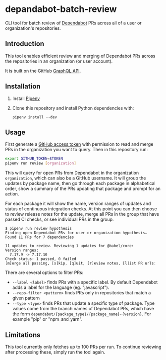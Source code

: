 # depandabot-batch-review

CLI tool for batch review of
[Dependabot](https://docs.github.com/en/code-security/dependabot) PRs across all
of a user or organization's repositories.

## Introduction

This tool enables efficient review and merging of Dependabot PRs across the
repositories in an organization (or user account).

It is built on the GitHub [GraphQL API](https://docs.github.com/en/graphql).

## Installation

1. Install [Pipenv](https://pipenv.pypa.io/en/latest/)

2. Clone this repository and install Python dependencies with:

   ```
   pipenv install --dev
   ```

## Usage

First generate a [GitHub access
token](https://docs.github.com/en/authentication/keeping-your-account-and-data-secure/creating-a-personal-access-token)
with permission to read and merge PRs in the organization you want to query.
Then in this repository run:

```sh
export GITHUB_TOKEN=$TOKEN
pipenv run review [organization]
```

This will query for open PRs from Dependabot in the organization `organization`,
which can also be a GitHub username. It will group the updates by package name,
then go through each package in alphabetical order, show a summary of the PRs
updating that package and prompt for an action.

For each package it will show the name, version ranges of updates and status of
continuous integration checks. At this point you can then choose to review
release notes for the update, merge all PRs in the group that have passed CI
checks, or see individual PRs in the group.

```shellsession
$ pipenv run review hypothesis
Finding open Dependabot PRs for user or organization hypothesis…
Found 11 PRs for 7 dependencies

11 updates to review. Reviewing 1 updates for @babel/core:
Version ranges:
  7.17.9 -> 7.17.10
Check status: 1 passed, 0 failed
[m]erge all passing, [s]kip, [q]uit, [r]eview notes, [l]ist PR urls:
```

There are several options to filter PRs:

- `--label <label>` finds PRs with a specific label. By default Dependabot adds
  a label for the language (eg. "javascript").
- `--repo-filter <pattern>` finds PRs only in repositories that match a given pattern
- `--type <type>` finds PRs that update a specific type of package. Type values
  come from the branch names of Dependabot PRs, which have the form
  `dependabot/{package_type}/{package_name}-{version}`. For example "pip" or
  "npm_and_yarn".

## Limitations

This tool currently only fetches up to 100 PRs per run. To continue reviewing
after processing these, simply run the tool again.
